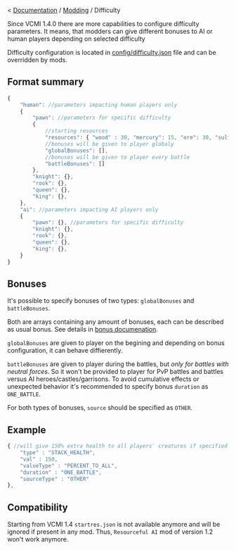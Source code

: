 < [Documentation](../Readme.md) / [Modding](Readme.md) / Difficulty


Since VCMI 1.4.0 there are more capabilities to configure difficulty parameters.
It means, that modders can give different bonuses to AI or human players depending on selected difficulty

Difficulty configuration is located in [config/difficulty.json](../config/difficulty.json) file and can be overridden by mods.

## Format summary

``` javascript
{
	"human": //parameters impacting human players only
	{
		"pawn": //parameters for specific difficulty
		{
			//starting resources
			"resources": { "wood" : 30, "mercury": 15, "ore": 30, "sulfur": 15, "crystal": 15, "gems": 15, "gold": 30000, "mithril": 0 },
			//bonuses will be given to player globaly
			"globalBonuses": [],
			//bonuses will be given to player every battle
			"battleBonuses": []
		},
		"knight": {},
		"rook": {},
		"queen": {},
		"king": {},
	},
	"ai": //parameters impacting AI players only
	{
		"pawn": {}, //parameters for specific difficulty 
		"knight": {},
		"rook": {},
		"queen": {},
		"king": {},
	}
}
```

## Bonuses

It's possible to specify bonuses of two types: `globalBonuses` and `battleBonuses`.

Both are arrays containing any amount of bonuses, each can be described as usual bonus. See details in [bonus documenation](Bonus_Format.md).

`globalBonuses` are given to player on the begining and depending on bonus configuration, it can behave diffierently.

`battleBonuses` are given to player during the battles, but *only for battles with neutral forces*. So it won't be provided to player for PvP battles and battles versus AI heroes/castles/garrisons. To avoid cumulative effects or unexpected behavior it's recommended to specify bonus `duration` as `ONE_BATTLE`.

For both types of bonuses, `source` should be specified as `OTHER`.

## Example

```js
{ //will give 150% extra health to all players' creatures if specified in "battleBonuses" array
	"type" : "STACK_HEALTH",
	"val" : 150,
	"valueType" : "PERCENT_TO_ALL",
	"duration" : "ONE_BATTLE",
	"sourceType" : "OTHER"
},
```

## Compatibility

Starting from VCMI 1.4 `startres.json` is not available anymore and will be ignored if present in any mod.
Thus, `Resourceful AI`  mod of version 1.2 won't work anymore.